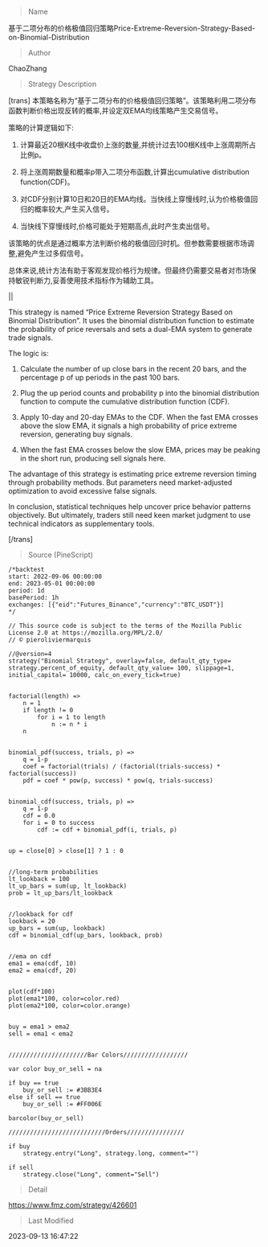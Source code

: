 
> Name

基于二项分布的价格极值回归策略Price-Extreme-Reversion-Strategy-Based-on-Binomial-Distribution

> Author

ChaoZhang

> Strategy Description



[trans]
本策略名称为“基于二项分布的价格极值回归策略”。该策略利用二项分布函数判断价格出现反转的概率,并设定双EMA均线策略产生交易信号。

策略的计算逻辑如下:

1. 计算最近20根K线中收盘价上涨的数量,并统计过去100根K线中上涨周期所占比例p。

2. 将上涨周期数量和概率p带入二项分布函数,计算出cumulative distribution function(CDF)。

3. 对CDF分别计算10日和20日的EMA均线。当快线上穿慢线时,认为价格极值回归的概率较大,产生买入信号。

4. 当快线下穿慢线时,价格可能处于短期高点,此时产生卖出信号。

该策略的优点是通过概率方法判断价格的极值回归时机。但参数需要根据市场调整,避免产生过多假信号。

总体来说,统计方法有助于客观发现价格行为规律。但最终仍需要交易者对市场保持敏锐判断力,妥善使用技术指标作为辅助工具。



||



This strategy is named “Price Extreme Reversion Strategy Based on Binomial Distribution”. It uses the binomial distribution function to estimate the probability of price reversals and sets a dual-EMA system to generate trade signals.

The logic is:

1. Calculate the number of up close bars in the recent 20 bars, and the percentage p of up periods in the past 100 bars.

2. Plug the up period counts and probability p into the binomial distribution function to compute the cumulative distribution function (CDF).

3. Apply 10-day and 20-day EMAs to the CDF. When the fast EMA crosses above the slow EMA, it signals a high probability of price extreme reversion, generating buy signals. 

4. When the fast EMA crosses below the slow EMA, prices may be peaking in the short run, producing sell signals here.

The advantage of this strategy is estimating price extreme reversion timing through probability methods. But parameters need market-adjusted optimization to avoid excessive false signals.

In conclusion, statistical techniques help uncover price behavior patterns objectively. But ultimately, traders still need keen market judgment to use technical indicators as supplementary tools.

[/trans]



> Source (PineScript)

``` pinescript
/*backtest
start: 2022-09-06 00:00:00
end: 2023-05-01 00:00:00
period: 1d
basePeriod: 1h
exchanges: [{"eid":"Futures_Binance","currency":"BTC_USDT"}]
*/

// This source code is subject to the terms of the Mozilla Public License 2.0 at https://mozilla.org/MPL/2.0/
// © pieroliviermarquis

//@version=4
strategy("Binomial Strategy", overlay=false, default_qty_type= strategy.percent_of_equity, default_qty_value= 100, slippage=1, initial_capital= 10000, calc_on_every_tick=true)


factorial(length) =>
    n = 1
    if length != 0
        for i = 1 to length
            n := n * i
    n


binomial_pdf(success, trials, p) =>
    q = 1-p
    coef = factorial(trials) / (factorial(trials-success) * factorial(success))
    pdf = coef * pow(p, success) * pow(q, trials-success)
        
        
binomial_cdf(success, trials, p) =>
    q = 1-p
    cdf = 0.0
    for i = 0 to success
        cdf := cdf + binomial_pdf(i, trials, p)
        

up = close[0] > close[1] ? 1 : 0


//long-term probabilities
lt_lookback = 100
lt_up_bars = sum(up, lt_lookback)
prob = lt_up_bars/lt_lookback


//lookback for cdf
lookback = 20
up_bars = sum(up, lookback)
cdf = binomial_cdf(up_bars, lookback, prob)


//ema on cdf
ema1 = ema(cdf, 10)
ema2 = ema(cdf, 20)


plot(cdf*100)
plot(ema1*100, color=color.red)
plot(ema2*100, color=color.orange)


buy = ema1 > ema2
sell = ema1 < ema2


//////////////////////Bar Colors//////////////////

var color buy_or_sell = na

if buy == true
    buy_or_sell := #3BB3E4
else if sell == true
    buy_or_sell := #FF006E
    
barcolor(buy_or_sell)

///////////////////////////Orders////////////////

if buy
    strategy.entry("Long", strategy.long, comment="")

if sell
    strategy.close("Long", comment="Sell")

```

> Detail

https://www.fmz.com/strategy/426601

> Last Modified

2023-09-13 16:47:22
